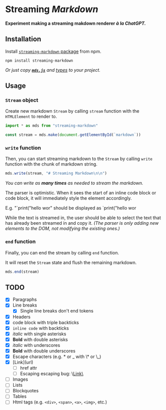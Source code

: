# Streaming *Markdown*

**Experiment making a streaming makdown renderer *à la ChatGPT.***

## Installation

Install [`streaming-markdown` package](https://www.npmjs.com/package/streaming-markdown) from npm.

```
npm install streaming-markdown
```

*Or just copy [**`mds.js`**](https://github.com/thetarnav/streaming-markdown/blob/main/mds.js) and [types](https://github.com/thetarnav/streaming-markdown/blob/main/types.d.ts) to your project.*

## Usage

### `Stream` object

Create new markdown `Stream` by calling `stream` function with the `HTMLElement` to render to.

```js
import * as mds from "streaming-markdown"

const stream = mds.make(document.getElementById(`markdown`))
```

### `write` function

Then, you can start streaming markdown to the `Stream` by calling `write` function with the chunk of markdown string.

```js
mds.write(stream, "# Streaming Markdown\n\n")
```

*You can write as **many times** as needed to stream the markdown.*

The parser is optimistic.
When it sees the start of an inline code block or code block,
it will immediately style the element accordingly.

E.g. "\`print("hello wor" should be displayed as `print("hello wor

While the text is streamed in, the user should be able to select the text that has already been streamed in and copy it.
*(The parser is only adding new elements to the DOM, not modifying the existing ones.)*

### `end` function

Finally, you can end the stream by calling `end` function.

It will reset the `Stream` state and flush the remaining markdown.

```js
mds.end(stream)
```

## TODO

- [x] Paragraphs
- [x] Line breaks
    - [x] Single line breaks don't end tokens
- [x] Headers
- [x] code block with triple backticks
- [x] `inline code` with backticks
- [x] *italic* with single asterisks
- [x] **Bold** with double asterisks
- [x] _italic_ with underscores
- [x] __Bold__ with double underscores
- [x] Escape characters (e.g. \* or \_ with \\* or \\_)
- [x] \[Link\](url)
    - [ ] href attr
    - [ ] Escaping escaping bug: \\[Link\\](url)
- [ ] Images
- [ ] Lists
- [ ] Blockquotes
- [ ] Tables
- [ ] Html tags (e.g. `<div>`, `<span>`, `<a>`, `<img>`, etc.)